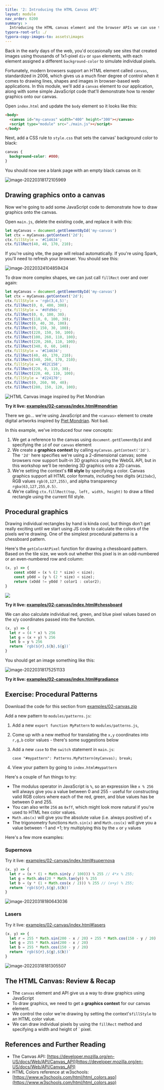 ```yaml
---
title: '2: Introducing the HTML Canvas API'
layout: module
nav_order: 0200
summary: >
  Introducing the HTML canvas element and the browser APIs we can use to work with it.
typora-root-url: ./
typora-copy-images-to: assets\images
---
```


Back in the early days of the web, you'd occasionally see sites that created images using thousands of 1x1-pixel `div` or `span` elements, with each element assigned a different `background-color` to simulate individual pixels.

Fortunately, modern browsers support an HTML element called `canvas`, standardized in 2006, which gives us a much finer degree of control when it comes to drawing lines, shapes and images in browser-based web applications. In this module, we'll add a `canvas` element to our application, along with some simple JavaScript code that'll demonstrate how to render graphics onto our canvas.

Open `index.html` and update the `body` element so it looks like this:

```html
<body>
  <canvas id="my-canvas" width="400" height="300"></canvas>
  <script type="module" src="./main.js"></script>
</body>
```

Next, add a CSS rule to `style.css` that sets the canvas' background color to black:

```css
canvas {
  background-color: #000;
}
```

You should now see a blank page with an empty black canvas on it:

![image-20220318172105969](assets/images/image-20220318172105969.png)

## Drawing graphics onto a canvas

Now we're going to add some JavaScript code to demonstrate how to draw graphics onto the canvas.

Open `main.js`, delete the existing code, and replace it with this:

```javascript
let myCanvas = document.getElementById('my-canvas')
let ctx = myCanvas.getContext('2d');
ctx.fillStyle = '#C14634';
ctx.fillRect(40, 40, 170, 210);
```

If you're using vite, the page will reload automatically. If you're using Spark, you'll need to refresh your browser. You should see this:

![image-20220324104859424](./assets/images/image-20220324104859424.png)

To draw more complex shapes, we can just call `fillRect` over and over again:

```javascript
let myCanvas = document.getElementById('my-canvas')
let ctx = myCanvas.getContext('2d');
ctx.fillStyle = 'rgb(3,4,5)';
ctx.fillRect(0, 0, 400, 300);
ctx.fillStyle = '#dfd9dc';
ctx.fillRect(0, 0, 100, 30);
ctx.fillRect(110, 0, 100, 30);
ctx.fillRect(0, 40, 30, 100);
ctx.fillRect(0, 150, 30, 100);
ctx.fillRect(220, 150, 50, 100);
ctx.fillRect(100, 260, 110, 100);
ctx.fillRect(220, 260, 110, 100);
ctx.fillRect(340, 0, 60, 140);
ctx.fillStyle = '#C14634';
ctx.fillRect(40, 40, 170, 210);
ctx.fillRect(340, 260, 170, 210);
ctx.fillStyle = '#E2C158';
ctx.fillRect(220, 0, 110, 30);
ctx.fillRect(220, 40, 110, 100);
ctx.fillStyle = '#224170';
ctx.fillRect(0, 260, 90, 40);
ctx.fillRect(280, 150, 120, 100);
```

![HTML Canvas image inspired by Piet Mondrian](./assets/images/image-20220318173430750.png)

**Try it live: [examples/02-canvas/index.html#mondrian](examples/02-canvas/index.html#mondrian)**

There we go... we're using JavaScript and the `<canvas>` element to create digital artworks inspired by [Piet Mondrian](https://en.wikipedia.org/wiki/Piet_Mondrian). Not bad.

In this example, we've introduced four new concepts:

1. We get a reference to the canvas using `document.getElementById` and specifying the `id` of our `canvas` element
2. We create a **graphics context** by calling `myCanvas.getContext('2d')`. The `'2d'` here specifies we're using a 2-dimensional canvas; some browsers now support built-in 3D graphics using the WebGL API, but in this workshop we'll be rendering 3D graphics onto a 2D canvas.
3. We're setting the context's **fill style** by specifying a color. Canvas graphics support all HTML color formats, including hex digits (`#123abc`), RGB values `rgb(0,127,255)`, and alpha transparency `rgba(63,127,255,0.5)`.
4. We're calling `ctx.fillRect(top, left, width, height)` to draw a filled rectangle using the current fill style.

## Procedural graphics

Drawing individual rectangles by hand is kinda cool, but things don't get really exciting until we start using JS code to calculate the colors of the pixels we're drawing. One of the simplest procedural patterns is a chessboard pattern.

Here's the `getColorAtPixel` function for drawing a chessboard pattern. Based on the tile size, we work out whether this pixel is in an odd-numbered or an even-numbered row and column:

```javascript
(x, y) => {
    const xOdd = (x % (2 * size) < size);
    const yOdd = (y % (2 * size) < size);
    return (xOdd != yOdd ? color1 : color2);
}
```

![](/assets/images/chessboard.png)

**Try it live: [examples/02-canvas/index.html#chessboard](examples/02-canvas/index.html#chessboard)**

We can also calculate individual red, green, and blue pixel values based on the x/y coordinates passed into the function.

```javascript
(x, y) => {
  let r = (4 * x) % 256
  let g = (x + y) % 256
  let b = y % 256
  return `rgb(${r},${b},${g})`
}
```

You should get an image something like this:

![image-20220318175251133](assets/images/image-20220318175251133.png)

**Try it live: [examples/02-canvas/index.html#gradiance](examples/02-canvas/index.html#gradiance)**

## Exercise: Procedural Patterns

Download the code for this section from [examples/02-canvas.zip](examples/02-canvas.zip)

Add a new pattern to `modules/patterns.js`:

1. Add a new `export function MyPattern` to `modules/patterns.js`, 

2. Come up with a new method for translating the `x,y` coordinates into `r,g,b` color values - there's some suggestions below

3. Add a new `case` to the `switch` statement in `main.js`:

   `case "#mypattern": Patterns.MyPattern(myCanvas); break;`

4. View your pattern by going to `index.html#mypattern`

Here's a couple of fun things to try:

- The modulus operator in JavaScript is `%`, so an expression like `x % 256` will always give you a value between 0 and 255 - useful for constructing valid RGB colors where each of the red, green, and blue values has be between 0 and 255.
- You can also write `256` as `0xff`, which might look more natural if you're used to HTML hex color values.
- `Math.abs(x)` will give you the absolute value (i.e. always positive) of `x`
- The trigonometry functions `Math.sin(x)` and `Math.cos(x)` will give you a value between -1 and +1; try multiplying this by the `x` or `y` values

Here's a few more examples:

### Supernova

Try it live: [examples/02-canvas/index.html#supernova](examples/02-canvas/index.html#supernova)

```javascript
(x, y) => {
  let r = (x * (1 + Math.sin(y / 100))) % 255 // 4*x % 255;
  let g = Math.abs(20 * Math.tan(y)) % 255
  let b = (y * (1 + Math.cos(x / 2))) % 255 // (x+y) % 255;
  return `rgb(${r},${g},${b})`
}
```

![image-20220318180643036](assets/images/image-20220318180643036.png)

### Lasers

Try it live: [examples/02-canvas/index.html#lasers](examples/02-canvas/index.html#lasers)

```javascript
(x, y) => {
  let r = 255 * Math.sin(200 - x / 20) + 255 * Math.cos(150 - y / 20)
  let g = 255 * Math.sin(200 - x / 20)
  let b = 255 * Math.cos(150 - y / 20)
  return `rgb(${r},${g},${b})`
}
```

![image-20220318181305507](assets/images/image-20220318181305507.png)

## The HTML Canvas: Review & Recap

- The `canvas` element and API give us a way to draw graphics using JavaScript
- To draw graphics, we need to get a **graphics context** for our canvas element.
- We control the color we're drawing by setting the context's`fillStyle` to an HTML color value.
- We can draw individual pixels by using the `fillRect` method and specifying a width and height of ` pixel.

## References and Further Reading

* The Canvas API: [https://developer.mozilla.org/en-US/docs/Web/API/Canvas_API](https://developer.mozilla.org/en-US/docs/Web/API/Canvas_API)
* HTML Colors reference at w3schools: [https://www.w3schools.com/html/html_colors.asp](https://www.w3schools.com/html/html_colors.asp)
